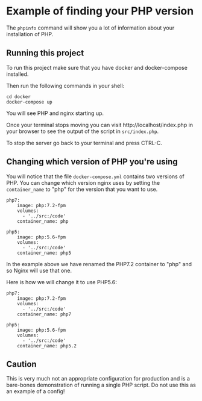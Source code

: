 # Example of finding your PHP version

The `phpinfo` command will show you a lot of information about your installation of PHP.

## Running this project
To run this project make sure that you have docker and docker-compose installed.

Then run the following commands in your shell:

    cd docker
    docker-compose up
    
You will see PHP and nginx starting up.  

Once your terminal stops moving you can visit
http://localhost/index.php in your browser to see the output of the script in `src/index.php`.

To stop the server go back to your terminal and press CTRL-C.

## Changing which version of PHP you're using

You will notice that the file `docker-compose.yml` contains two versions of PHP.
You can change which version nginx uses by setting the `container_name` to "php" for the version that you want to use.

    php7:
        image: php:7.2-fpm
        volumes:
          - '../src:/code'
        container_name: php
    
    php5:
        image: php:5.6-fpm
        volumes:
          - '../src:/code'
        container_name: php5
       
In the example above we have renamed the PHP7.2 container to "php" and so Nginx will use that one.
    
Here is how we will change it to use PHP5.6:
    
    php7:
        image: php:7.2-fpm
        volumes:
          - '../src:/code'
        container_name: php7
    
    php5:
        image: php:5.6-fpm
        volumes:
          - '../src:/code'
        container_name: php5.2


## Caution

This is very much not an appropriate configuration for production and is a bare-bones demonstration of running 
a single PHP script.  Do not use this as an example of a config!

